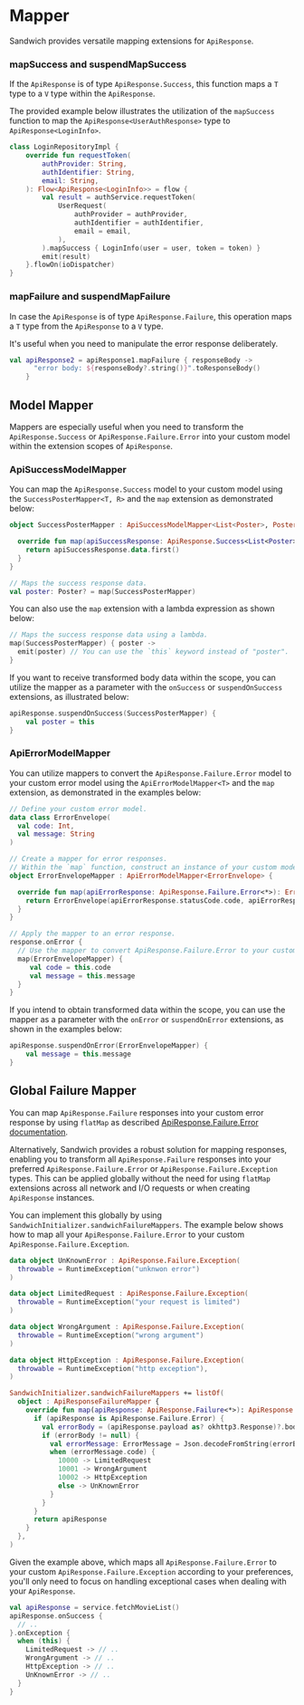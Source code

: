 # Mapper

Sandwich provides versatile mapping extensions for `ApiResponse`.

### mapSuccess and suspendMapSuccess

If the `ApiResponse` is of type `ApiResponse.Success`, this function maps a `T` type to a `V` type within the `ApiResponse`.

The provided example below illustrates the utilization of the `mapSuccess` function to map the `ApiResponse<UserAuthResponse>` type to `ApiResponse<LoginInfo>`.

```kotlin
class LoginRepositoryImpl {
    override fun requestToken(
        authProvider: String,
        authIdentifier: String,
        email: String,
    ): Flow<ApiResponse<LoginInfo>> = flow {
        val result = authService.requestToken(
            UserRequest(
                authProvider = authProvider,
                authIdentifier = authIdentifier,
                email = email,
            ),
        ).mapSuccess { LoginInfo(user = user, token = token) }
        emit(result)
    }.flowOn(ioDispatcher)
}
```

### mapFailure and suspendMapFailure

In case the `ApiResponse` is of type `ApiResponse.Failure`, this operation maps a `T` type from the `ApiResponse` to a `V` type.

It's useful when you need to manipulate the error response deliberately.

```kotlin
val apiResponse2 = apiResponse1.mapFailure { responseBody ->
      "error body: ${responseBody?.string()}".toResponseBody()
    }
```

## Model Mapper

Mappers are especially useful when you need to transform the `ApiResponse.Success` or `ApiResponse.Failure.Error` into your custom model within the extension scopes of `ApiResponse`.

### ApiSuccessModelMapper

You can map the `ApiResponse.Success` model to your custom model using the `SuccessPosterMapper<T, R>` and the `map` extension as demonstrated below:

```kotlin
object SuccessPosterMapper : ApiSuccessModelMapper<List<Poster>, Poster?> {

  override fun map(apiSuccessResponse: ApiResponse.Success<List<Poster>>): Poster? {
    return apiSuccessResponse.data.first()
  }
}

// Maps the success response data.
val poster: Poster? = map(SuccessPosterMapper)
```

You can also use the `map` extension with a lambda expression as shown below:

```kotlin
// Maps the success response data using a lambda.
map(SuccessPosterMapper) { poster ->
  emit(poster) // You can use the `this` keyword instead of "poster".
}
```

If you want to receive transformed body data within the scope, you can utilize the mapper as a parameter with the `onSuccess` or `suspendOnSuccess` extensions, as illustrated below:

```kotlin
apiResponse.suspendOnSuccess(SuccessPosterMapper) {
    val poster = this
}
```

### ApiErrorModelMapper

You can utilize mappers to convert the `ApiResponse.Failure.Error` model to your custom error model using the `ApiErrorModelMapper<T>` and the `map` extension, as demonstrated in the examples below:

```kotlin
// Define your custom error model.
data class ErrorEnvelope(
  val code: Int,
  val message: String
)

// Create a mapper for error responses.
// Within the `map` function, construct an instance of your custom model using the information from `ApiResponse.Failure.Error`.
object ErrorEnvelopeMapper : ApiErrorModelMapper<ErrorEnvelope> {

  override fun map(apiErrorResponse: ApiResponse.Failure.Error<*>): ErrorEnvelope {
    return ErrorEnvelope(apiErrorResponse.statusCode.code, apiErrorResponse.message())
  }
}

// Apply the mapper to an error response.
response.onError {
  // Use the mapper to convert ApiResponse.Failure.Error to your custom error model.
  map(ErrorEnvelopeMapper) {
     val code = this.code
     val message = this.message
  }
}
```

If you intend to obtain transformed data within the scope, you can use the mapper as a parameter with the `onError` or `suspendOnError` extensions, as shown in the examples below:

```kotlin
apiResponse.suspendOnError(ErrorEnvelopeMapper) {
    val message = this.message
}
```

## Global Failure Mapper

You can map `ApiResponse.Failure` responses into your custom error response by using `flatMap` as described [ApiResponse.Failure.Error documentation](https://skydoves.github.io/sandwich/apiresponse/#apiresponsefailureerror).

Alternatively, Sandwich provides a robust solution for mapping responses, enabling you to transform all `ApiResponse.Failure` responses into your preferred `ApiResponse.Failure.Error` or `ApiResponse.Failure.Exception` types. This can be applied globally without the need for using `flatMap` extensions across all network and I/O requests or when creating `ApiResponse` instances.

You can implement this globally by using `SandwichInitializer.sandwichFailureMappers`. The example below shows how to map all your `ApiResponse.Failure.Error` to your custom `ApiResponse.Failure.Exception`.

```kotlin
data object UnKnownError : ApiResponse.Failure.Exception(
  throwable = RuntimeException("unknwon error")
)

data object LimitedRequest : ApiResponse.Failure.Exception(
  throwable = RuntimeException("your request is limited")
)

data object WrongArgument : ApiResponse.Failure.Exception(
  throwable = RuntimeException("wrong argument")
)

data object HttpException : ApiResponse.Failure.Exception(
  throwable = RuntimeException("http exception"),
)

SandwichInitializer.sandwichFailureMappers += listOf(
  object : ApiResponseFailureMapper {
    override fun map(apiResponse: ApiResponse.Failure<*>): ApiResponse.Failure<*> {
      if (apiResponse is ApiResponse.Failure.Error) {
        val errorBody = (apiResponse.payload as? okhttp3.Response)?.body?.string()
        if (errorBody != null) {
          val errorMessage: ErrorMessage = Json.decodeFromString(errorBody)
          when (errorMessage.code) {
            10000 -> LimitedRequest
            10001 -> WrongArgument
            10002 -> HttpException
            else -> UnKnownError
          }
        }
      }
      return apiResponse
    }
  },
)
```

Given the example above, which maps all `ApiResponse.Failure.Error` to your custom `ApiResponse.Failure.Exception` according to your preferences, you'll only need to focus on handling exceptional cases when dealing with your `ApiResponse`. 

```kotlin
val apiResponse = service.fetchMovieList()
apiResponse.onSuccess {
  // ..
}.onException {
  when (this) {
    LimitedRequest -> // ..
    WrongArgument -> // ..
    HttpException -> // ..
    UnKnownError -> // ..
  }
}
```
